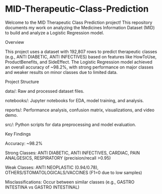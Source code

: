 # MID-Therapeutic-Class-Prediction
Welcome to the MID Therapeutic Class Prediction project! This repository documents my work on analyzing the Medicines Information Dataset (MID) to build and analyze a Logistic Regression model.

Overview

This project uses a dataset with 192,807 rows to predict therapeutic classes (e.g., ANTI DIABETIC, ANTI INFECTIVES) based on features like HowToUse, ProductBenefits, and SideEffect. The Logistic Regression model achieved an overall accuracy of ~98.2%, with strong performance on major classes and weaker results on minor classes due to limited data.

Project Structure





data/: Raw and processed dataset files.



notebooks/: Jupyter notebooks for EDA, model training, and analysis.



reports/: Performance analysis, confusion matrix, visualizations, and video demo.



src/: Python scripts for data preprocessing and model evaluation.

Key Findings





Accuracy: ~98.2%



Strong Classes: ANTI DIABETIC, ANTI INFECTIVES, CARDIAC, PAIN ANALGESICS, RESPIRATORY (precision/recall >0.95)



Weak Classes: ANTI NEOPLASTIC (0.94/0.78), OTHERS/STOMATOLOGICALS/VACCINES (F1=0 due to low samples)



Misclassifications: Occur between similar classes (e.g., GASTRO INTESTINA vs GASTRO INTESTINAL)
